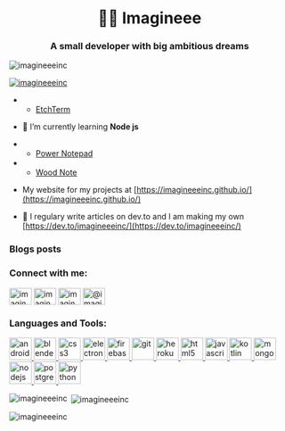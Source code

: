 <h1 align="center">👨‍💻 Imagineee</h1>
<h3 align="center">A small developer with big ambitious dreams</h3>

<p align="left"> <img src="https://komarev.com/ghpvc/?username=imagineeeinc&label=Profile%20views&color=0e75b6&style=flat" alt="imagineeeinc" /> </p>

<p align="left"> <a href="https://github.com/ryo-ma/github-profile-trophy"><img src="https://github-profile-trophy.vercel.app/?username=imagineeeinc" alt="imagineeeinc" /></a> </p>

- * [EtchTerm](https://imagineeeinc.github.io/EtchTerm/)

- 🌱 I’m currently learning **Node js**

- * [Power Notepad](https://imagineeeinc.github.io/power-notepad/)

- * [Wood Note](https://imagineeeinc.github.io/Wood-Note/)

- My website for my projects at [https://imagineeeinc.github.io/](https://imagineeeinc.github.io/)

- 📝 I regulary write articles on dev.to and I am making my own [https://dev.to/imagineeeinc/](https://dev.to/imagineeeinc/)

### Blogs posts
<!-- BLOG-POST-LIST:START -->
<!-- BLOG-POST-LIST:END -->

<h3 align="left">Connect with me:</h3>
<p align="left">
<a href="https://codepen.io/imagineeeinc" target="blank"><img align="center" src="https://cdn.jsdelivr.net/npm/simple-icons@3.0.1/icons/codepen.svg" alt="imagineeeinc" height="30" width="40" /></a>
<a href="https://dev.to/imagineeeinc" target="blank"><img align="center" src="https://cdn.jsdelivr.net/npm/simple-icons@3.0.1/icons/dev-dot-to.svg" alt="imagineeeinc" height="30" width="40" /></a>
<a href="https://stackoverflow.com/users/imagineeedev" target="blank"><img align="center" src="https://cdn.jsdelivr.net/npm/simple-icons@3.0.1/icons/stackoverflow.svg" alt="imagineeedev" height="30" width="40" /></a>
<a href="https://medium.com/@imagineeelego" target="blank"><img align="center" src="https://cdn.jsdelivr.net/npm/simple-icons@3.0.1/icons/medium.svg" alt="@imagineeelego" height="30" width="40" /></a>
</p>

<h3 align="left">Languages and Tools:</h3>
<p align="left"> <a href="https://developer.android.com" target="_blank"> <img src="https://devicons.github.io/devicon/devicon.git/icons/android/android-original-wordmark.svg" alt="android" width="40" height="40"/> </a> <a href="https://www.blender.org/" target="_blank"> <img src="https://download.blender.org/branding/community/blender_community_badge_white.svg" alt="blender" width="40" height="40"/> </a> <a href="https://www.w3schools.com/css/" target="_blank"> <img src="https://devicons.github.io/devicon/devicon.git/icons/css3/css3-original-wordmark.svg" alt="css3" width="40" height="40"/> </a> <a href="https://www.electronjs.org" target="_blank"> <img src="https://devicons.github.io/devicon/devicon.git/icons/electron/electron-original.svg" alt="electron" width="40" height="40"/> </a> <a href="https://firebase.google.com/" target="_blank"> <img src="https://www.vectorlogo.zone/logos/firebase/firebase-icon.svg" alt="firebase" width="40" height="40"/> </a> <a href="https://git-scm.com/" target="_blank"> <img src="https://www.vectorlogo.zone/logos/git-scm/git-scm-icon.svg" alt="git" width="40" height="40"/> </a> <a href="https://heroku.com" target="_blank"> <img src="https://www.vectorlogo.zone/logos/heroku/heroku-icon.svg" alt="heroku" width="40" height="40"/> </a> <a href="https://www.w3.org/html/" target="_blank"> <img src="https://devicons.github.io/devicon/devicon.git/icons/html5/html5-original-wordmark.svg" alt="html5" width="40" height="40"/> </a> <a href="https://developer.mozilla.org/en-US/docs/Web/JavaScript" target="_blank"> <img src="https://devicons.github.io/devicon/devicon.git/icons/javascript/javascript-original.svg" alt="javascript" width="40" height="40"/> </a> <a href="https://kotlinlang.org" target="_blank"> <img src="https://www.vectorlogo.zone/logos/kotlinlang/kotlinlang-icon.svg" alt="kotlin" width="40" height="40"/> </a> <a href="https://www.mongodb.com/" target="_blank"> <img src="https://devicons.github.io/devicon/devicon.git/icons/mongodb/mongodb-original-wordmark.svg" alt="mongodb" width="40" height="40"/> </a> <a href="https://nodejs.org" target="_blank"> <img src="https://devicons.github.io/devicon/devicon.git/icons/nodejs/nodejs-original-wordmark.svg" alt="nodejs" width="40" height="40"/> </a> <a href="https://www.postgresql.org" target="_blank"> <img src="https://devicons.github.io/devicon/devicon.git/icons/postgresql/postgresql-original-wordmark.svg" alt="postgresql" width="40" height="40"/> </a> <a href="https://www.python.org" target="_blank"> <img src="https://devicons.github.io/devicon/devicon.git/icons/python/python-original.svg" alt="python" width="40" height="40"/> </a> </p>

<p><img align="left" src="https://github-readme-stats.vercel.app/api/top-langs?username=imagineeeinc&show_icons=true&locale=en&layout=compact" alt="imagineeeinc" /></p>

<p>&nbsp;<img align="center" src="https://github-readme-stats.vercel.app/api?username=imagineeeinc&show_icons=true&locale=en" alt="imagineeeinc" /></p>

<p><img align="center" src="https://github-readme-streak-stats.herokuapp.com/?user=imagineeeinc&" alt="imagineeeinc" /></p>

